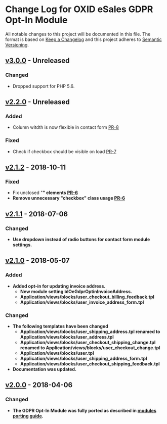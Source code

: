 # Change Log for OXID eSales GDPR Opt-In Module

All notable changes to this project will be documented in this file.
The format is based on [Keep a Changelog](http://keepachangelog.com/)
and this project adheres to [Semantic Versioning](http://semver.org/).

## [v3.0.0] - Unreleased

### Changed
- Dropped support for PHP 5.6.

## [v2.2.0] - Unreleased

### Added
- Column witdth is now flexible in contact form [PR-8](https://github.com/OXID-eSales/gdpr-optin-module/pull/8)

### Fixed
- Check if checkbox should be visible on load [PR-7](https://github.com/OXID-eSales/gdpr-optin-module/pull/7)

## [v2.1.2] - 2018-10-11

### Fixed
- Fix unclosed "<strong>" elements [PR-6](https://github.com/OXID-eSales/gdpr-optin-module/pull/6)
- Remove unnecessary "checkbox" class usage [PR-6](https://github.com/OXID-eSales/gdpr-optin-module/pull/6)

## [v2.1.1] - 2018-07-06

### Changed
- Use dropdown instead of radio buttons for contact form module settings.

## [v2.1.0] - 2018-05-07

### Added
- Added opt-in for updating invoice address.
  * New module setting blOeGdprOptinInvoiceAddress.
  * Application/views/blocks/user_checkout_billing_feedback.tpl
  * Application/views/blocks/user_invoice_address_form.tpl
  
### Changed
- The following templates have been changed
  * Application/views/blocks/user_shipping_address.tpl renamed to Application/views/blocks/user_address.tpl
  * Application/views/blocks/user_checkout_shipping_change.tpl renamed to Application/views/blocks/user_checkout_change.tpl
  * Application/views/blocks/user.tpl
  * Application/views/blocks/user_shipping_address_form.tpl
  * Application/views/blocks/user_checkout_shipping_feedback.tpl
- Documentation was updated.  

## [v2.0.0] - 2018-04-06

### Changed
- The GDPR Opt-In Module was fully ported as described in
  [modules porting guide](https://docs.oxid-esales.com/developer/en/6.0/update/eshop_from_53_to_6/modules.html).

[v3.0.0]: https://github.com/OXID-eSales/gdpr-optin-module/compare/v2.1.2...HEAD
[v2.2.0]: https://github.com/OXID-eSales/gdpr-optin-module/compare/v2.1.2...HEAD
[v2.1.2]: https://github.com/OXID-eSales/gdpr-optin-module/compare/v2.1.1...v2.1.2
[v2.1.1]: https://github.com/OXID-eSales/gdpr-optin-module/compare/v2.1.0...v2.1.1
[v2.1.0]: https://github.com/OXID-eSales/gdpr-optin-module/compare/v2.0.0...v2.1.0
[v2.0.0]: https://github.com/OXID-eSales/gdpr-optin-module/compare/v1.0.0...v2.0.0
